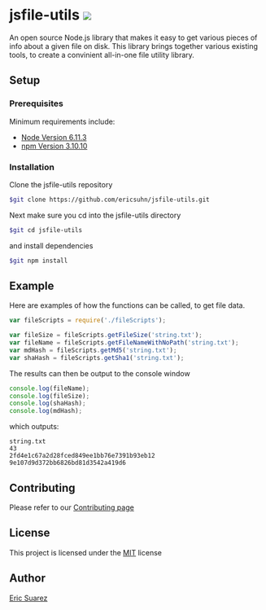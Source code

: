 # jsfile-utils <img src="https://travis-ci.org/ericsuhn/js.svg?branch=master">

An open source Node.js library that makes it easy to get various pieces of info about a given file on disk. This library brings together various existing tools, to create a convinient all-in-one file utility library.

## Setup

### Prerequisites
Minimum requirements include:

* [Node Version 6.11.3](https://nodejs.org/en/download/)
* [npm Version 3.10.10](https://www.npmjs.com/get-npm)

### Installation
Clone the jsfile-utils repository

```bash
$git clone https://github.com/ericsuhn/jsfile-utils.git
```

Next make sure you cd into the jsfile-utils directory

```bash
$git cd jsfile-utils
```

and install dependencies

```bash
$git npm install
```

## Example
Here are examples of how the functions can be called, to get file data.

```js
var fileScripts = require('./fileScripts');

var fileSize = fileScripts.getFileSize('string.txt');
var fileName = fileScripts.getFileNameWithNoPath('string.txt');
var mdHash = fileScripts.getMd5('string.txt');
var shaHash = fileScripts.getSha1('string.txt');

```

The results can then be output to the console window

```js
console.log(fileName);
console.log(fileSize);
console.log(shaHash);
console.log(mdHash);
```

which outputs:

```
string.txt
43
2fd4e1c67a2d28fced849ee1bb76e7391b93eb12
9e107d9d372bb6826bd81d3542a419d6
```

## Contributing
Please refer to our [Contributing page](CONTRIBUTING.md)

## License

This project is licensed under the [MIT](docs/LICENSE.md) license

## Author
[Eric Suarez](https://esoscode.wordpress.com/)